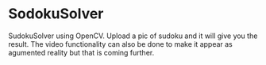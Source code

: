 # SodokuSolver
SudokuSolver using OpenCV.
Upload a pic of sudoku and it will give you the result. The video functionality can also be done to make it appear as agumented reality but that is coming further.
